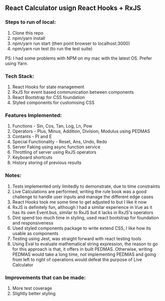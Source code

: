 
## React Calculator usign React Hooks + RxJS

### Steps to run of local:
1. Clone this repo
2. npm/yarn install
3. npm/yarn run start (then point browser to localhost:3000)
4. npm/yarn run test (to run the test suite)

PS: I had some problems with NPM on my mac with the latest OS. Prefer using Yarn.

### Tech Stack:
1. React Hooks for state management
2. RxJS for event based communication between components
3. React Bootstrap for CSS foundation
4. Styled components for customising CSS

### Features Implemented:
1. Functions - Sin, Cos, Tan, Log, Ln, Pow
2. Operators - Plus, Minus, Addition, Division, Modulus using PEDMAS
3. Contants - PI and E
4. Special Functionality - Reset, Ans, Undo, Redo
5. Server Faking using async function service
6. Throttling of server using RxJS operators
7. Keyboard shortcuts
8. History storing of previous results

### Notes:
1. Tests implemented only limitedly to demonstrate, due to time constraints
2. Live Calculations are performed, writing the rule book was a good challenge to handle user inputs and manage the different edge cases
3. React Hooks took me some time to get adjusted to but I like it now
4. RxJS is definitely fun, although I had a similar experience in Vue as it has its own Event.bus, similar to RxJS but it lacks in RxJS's operators
5. Dint spend too much time in styling, used react bootstrap for foundation and responsiveness
6. Used styled components package to write extend CSS, I like how its usable as components
7. Testing using Jest, was straight forward with react testing tools
8. Using Eval to evaluate mathematical string expression, the reason to go for this approach is that, it offers in built PEDMAS.
Otherwise, writing PEDMAS would take a long time, not implementing PEDMAS and going from left to right of operations would defeat the purpose of Live Calculator

### Improvements that can be made:
1. More test coverage
2. Slightly better styling
